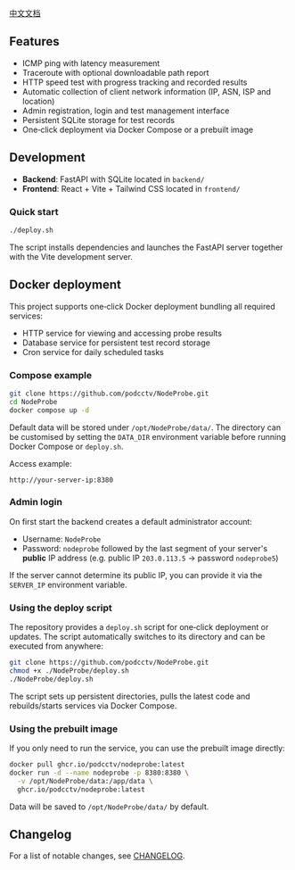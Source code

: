 
[中文文档](README.zh.md)

## Features

- ICMP ping with latency measurement
- Traceroute with optional downloadable path report
- HTTP speed test with progress tracking and recorded results
- Automatic collection of client network information (IP, ASN, ISP and location)
- Admin registration, login and test management interface
- Persistent SQLite storage for test records
- One‑click deployment via Docker Compose or a prebuilt image

## Development

- **Backend**: FastAPI with SQLite located in `backend/`
- **Frontend**: React + Vite + Tailwind CSS located in `frontend/`

### Quick start

```bash
./deploy.sh
```

The script installs dependencies and launches the FastAPI server together with the Vite development server.

## Docker deployment

This project supports one‑click Docker deployment bundling all required services:

- HTTP service for viewing and accessing probe results
- Database service for persistent test record storage
- Cron service for daily scheduled tasks

### Compose example

```bash
git clone https://github.com/podcctv/NodeProbe.git
cd NodeProbe
docker compose up -d
```

Default data will be stored under `/opt/NodeProbe/data/`.
The directory can be customised by setting the `DATA_DIR` environment variable
before running Docker Compose or `deploy.sh`.

Access example:

```
http://your-server-ip:8380
```

### Admin login

On first start the backend creates a default administrator account:

- Username: `NodeProbe`
- Password: `nodeprobe` followed by the last segment of your server's **public** IP address
  (e.g. public IP `203.0.113.5` -> password `nodeprobe5`)

If the server cannot determine its public IP, you can provide it via the `SERVER_IP`
environment variable.

### Using the deploy script

The repository provides a `deploy.sh` script for one‑click deployment or updates. The script automatically switches to its directory and can be executed from anywhere:

```bash
git clone https://github.com/podcctv/NodeProbe.git
chmod +x ./NodeProbe/deploy.sh
./NodeProbe/deploy.sh
```

The script sets up persistent directories, pulls the latest code and rebuilds/starts services via Docker Compose.

### Using the prebuilt image

If you only need to run the service, you can use the prebuilt image directly:

```bash
docker pull ghcr.io/podcctv/nodeprobe:latest
docker run -d --name nodeprobe -p 8380:8380 \
  -v /opt/NodeProbe/data:/app/data \
  ghcr.io/podcctv/nodeprobe:latest
```

Data will be saved to `/opt/NodeProbe/data/` by default.

## Changelog

For a list of notable changes, see [CHANGELOG](CHANGELOG.md).

